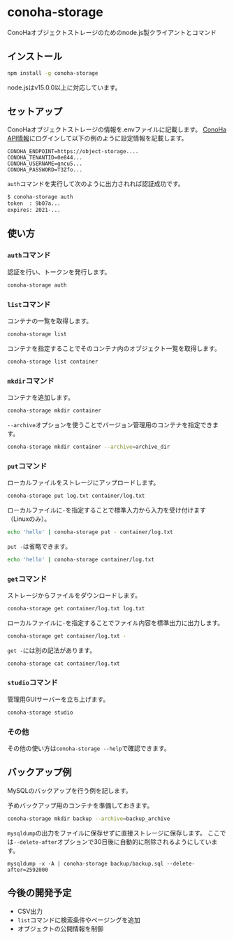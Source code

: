 # conoha-storage

ConoHaオブジェクトストレージのためのnode.js製クライアントとコマンド

## インストール

```bash
npm install -g conoha-storage
```

node.jsはv15.0.0以上に対応しています。

## セットアップ

ConoHaオブジェクトストレージの情報を.envファイルに記載します。
[ConoHa API情報](https://manage.conoha.jp/API/)にログインして以下の例のように設定情報を記載します。

```
CONOHA_ENDPOINT=https://object-storage....
CONOHA_TENANTID=0e844...
CONOHA_USERNAME=gncu5...
CONOHA_PASSWORD=T3Zfo...
```

`auth`コマンドを実行して次のように出力されれば認証成功です。

```bash
$ conoha-storage auth
token  : 9b07a...
expires: 2021-...
```

## 使い方

### `auth`コマンド

認証を行い、トークンを発行します。

```bash
conoha-storage auth
```

### `list`コマンド

コンテナの一覧を取得します。

```bash
conoha-storage list
```

コンテナを指定することでそのコンテナ内のオブジェクト一覧を取得します。

```bash
conoha-storage list container
```

### `mkdir`コマンド

コンテナを追加します。

```bash
conoha-storage mkdir container
```

`--archive`オプションを使うことでバージョン管理用のコンテナを指定できます。

```bash
conoha-storage mkdir container --archive=archive_dir
```

### `put`コマンド

ローカルファイルをストレージにアップロードします。

```bash
conoha-storage put log.txt container/log.txt
```

ローカルファイルに`-`を指定することで標準入力から入力を受け付けます（Linuxのみ）。

```bash
echo 'hello' | conoha-storage put - container/log.txt
```

`put -`は省略できます。

```bash
echo 'hello' | conoha-storage container/log.txt
```

### `get`コマンド

ストレージからファイルをダウンロードします。

```bash
conoha-storage get container/log.txt log.txt
```

ローカルファイルに`-`を指定することでファイル内容を標準出力に出力します。

```bash
conoha-storage get container/log.txt -
```

`get -`には別の記法があります。

```bash
conoha-storage cat container/log.txt
```

### `studio`コマンド

管理用GUIサーバーを立ち上げます。

```bash
conoha-storage studio
```

### その他

その他の使い方は`conoha-storage --help`で確認できます。

## バックアップ例

MySQLのバックアップを行う例を記します。

予めバックアップ用のコンテナを準備しておきます。

```bash
conoha-storage mkdir backup --archive=backup_archive
```

`mysqldump`の出力をファイルに保存せずに直接ストレージに保存します。
ここでは`--delete-after`オプションで30日後に自動的に削除されるようにしています。

```
mysqldump -x -A | conoha-storage backup/backup.sql --delete-after=2592000
```

## 今後の開発予定

- CSV出力
- `list`コマンドに検索条件やページングを追加
- オブジェクトの公開情報を制御